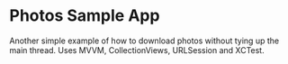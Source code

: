 # Photos Sample App

Another simple example of how to download photos without tying up the main thread. Uses MVVM, CollectionViews, URLSession and XCTest.
